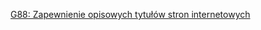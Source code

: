 [G88: Zapewnienie opisowych tytułów stron internetowych](https://www.w3.org/WAI/WCAG21/Techniques/global/G88)